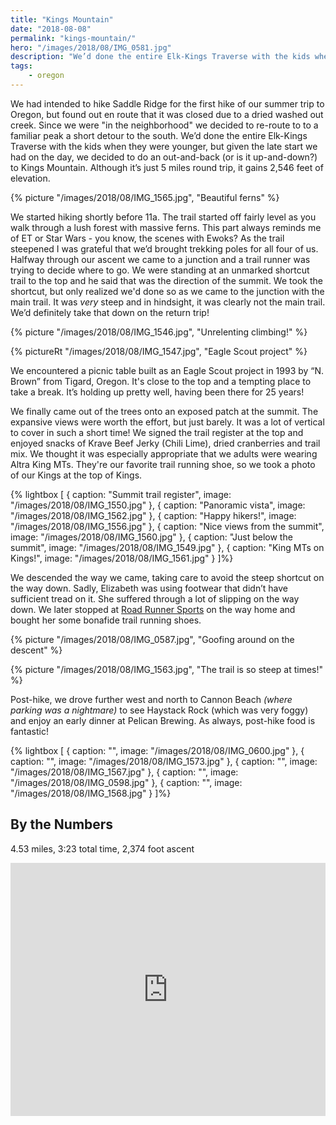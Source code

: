 ```yaml
---
title: "Kings Mountain"
date: "2018-08-08"
permalink: "kings-mountain/"
hero: "/images/2018/08/IMG_0581.jpg"
description: "We’d done the entire Elk-Kings Traverse with the kids when they were younger, but we decided to do an out-and-back to Kings Mountain. Plus: dinner at Pelican Brewing."
tags:
    - oregon
---
```


We had intended to hike Saddle Ridge for the first hike of our summer trip to Oregon, but found out en route that it was closed due to a dried washed out creek. Since we were "in the neighborhood" we decided to re-route to to a familiar peak a short detour to the south. We’d done the entire Elk-Kings Traverse with the kids when they were younger, but given the late start we had on the day, we decided to do an out-and-back (or is it up-and-down?) to Kings Mountain. Although it’s just 5 miles round trip, it gains 2,546 feet of elevation.

{% picture "/images/2018/08/IMG_1565.jpg", "Beautiful ferns" %}

We started hiking shortly before 11a. The trail started off fairly level as you walk through a lush forest with massive ferns. This part always reminds me of ET or Star Wars - you know, the scenes with Ewoks? As the trail steepened I was grateful that we’d brought trekking poles for all four of us. Halfway through our ascent we came to a junction and a trail runner was trying to decide where to go. We were standing at an unmarked shortcut trail to the top and he said that was the direction of the summit. We took the shortcut, but only realized we'd done so as we came to the junction with the main trail. It was _very_ steep and in hindsight, it was clearly not the main trail. We’d definitely take that down on the return trip!

{% picture "/images/2018/08/IMG_1546.jpg", "Unrelenting climbing!" %}

{% pictureRt "/images/2018/08/IMG_1547.jpg", "Eagle Scout project" %}

We encountered a picnic table built as an Eagle Scout project in 1993 by “N. Brown” from Tigard, Oregon. It's close to the top and a tempting place to take a break. It’s holding up pretty well, having been there for 25 years!

We finally came out of the trees onto an exposed patch at the summit. The expansive views were worth the effort, but just barely. It was a lot of vertical to cover in such a short time! We signed the trail register at the top and enjoyed snacks of Krave Beef Jerky (Chili Lime), dried cranberries and trail mix. We thought it was especially appropriate that we adults were wearing Altra King MTs. They're our favorite trail running shoe, so we took a photo of our Kings at the top of Kings.

{% lightbox [
    { caption: "Summit trail register", image: "/images/2018/08/IMG_1550.jpg" },
    { caption: "Panoramic vista", image: "/images/2018/08/IMG_1562.jpg" },
    { caption: "Happy hikers!", image: "/images/2018/08/IMG_1556.jpg" },
    { caption: "Nice views from the summit", image: "/images/2018/08/IMG_1560.jpg" },
    { caption: "Just below the summit", image: "/images/2018/08/IMG_1549.jpg" },
    { caption: "King MTs on Kings!", image: "/images/2018/08/IMG_1561.jpg" }
]%}

We descended the way we came, taking care to avoid the steep shortcut on the way down. Sadly, Elizabeth was using footwear that didn’t have sufficient tread on it. She suffered through a lot of slipping on the way down. We later stopped at [Road Runner Sports](https://stores.roadrunnersports.com/or/portland/running-shoe-store-119.html) on the way home and bought her some bonafide trail running shoes.

{% picture "/images/2018/08/IMG_0587.jpg", "Goofing around on the descent" %}

{% picture "/images/2018/08/IMG_1563.jpg", "The trail is so steep at times!" %}

Post-hike, we drove further west and north to Cannon Beach _(where parking was a nightmare)_ to see Haystack Rock (which was very foggy) and enjoy an early dinner at Pelican Brewing. As always, post-hike food is fantastic!

{% lightbox [
    { caption: "", image: "/images/2018/08/IMG_0600.jpg" },
    { caption: "", image: "/images/2018/08/IMG_1573.jpg" },
    { caption: "", image: "/images/2018/08/IMG_1567.jpg" },
    { caption: "", image: "/images/2018/08/IMG_0598.jpg" },
    { caption: "", image: "/images/2018/08/IMG_1568.jpg" }
]%}

## By the Numbers

4.53 miles, 3:23 total time, 2,374 foot ascent

<iframe src="https://www.strava.com/activities/1764683487/embed/acf3e460d700f098533156f2143aacfe1c6f8a10" width="100%" height="405" frameborder="0" scrolling="no"></iframe>
